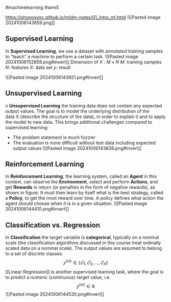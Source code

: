 #machinelearning #sem5 

https://phonosync.github.io/mldm-notes/01_intro_ml.html
![[Pasted image 20241006143659.png]]
## Supervised Learning
In **Supervised Learning**, we use a dataset with _annotated_ training samples to “teach” a machine to perform a certain task.
![[Pasted image 20241006152859.png#invert]]
Dimension of $X$ : $M \times N$
$M$: training samples
$N$: features
$X$: data set
$y$: result


![[Pasted image 20241006143921.png#invert]]
## Unsupervised Learning
n **Unsupervised Learning** the training data does not contain any expected output values. The goal is to model the underlying distribution of the data X (describe the structure of the data), in order to explain it and to apply the model to new data. This brings additional challenges compared to supervised learning:

- The problem statement is much fuzzier
- The evaluation is more difficult without test data including expected output values
![[Pasted image 20241006143838.png#invert]]
## Reinforcement Learning
In **Reinforcement Learning**, the learning system, called an **Agent** in this context, can observe the **Environment**, select and perform **Actions**, and get **Rewards** in return (or penalties in the form of negative rewards), as shown in figure. It must then learn by itself what is the best strategy, called a **Policy**, to get the most reward over time. A policy defines what action the agent should choose when it is in a given situation.
![[Pasted image 20241006144410.png#invert]]
## Classification vs. Regression
In **Classification** the target variable is **categorical**, typically on a nominal scale (the classification algorithms discussed in this course treat ordinally scaled data on a nominal scale). The output values are assumed to belong to a set of discrete classes.
$$𝑦^{(m)} ∈ \{𝐶_1, 𝐶_2, …, 𝐶_𝐾 \}$$
[[Linear Regression]] is another supervised learning task, where the goal is to predict a _numeric_ (continuous) target value, i.e.
$$y^{(m)} ∈ ℝ$$
![[Pasted image 20241006144530.png#invert]]